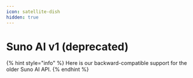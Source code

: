 ```yaml
---
icon: satellite-dish
hidden: true
---
```


# Suno AI v1 (deprecated)



{% hint style="info" %}
Here is our backward-compatible support for the older Suno AI API.
{% endhint %}
